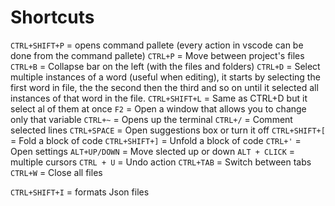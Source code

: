 # Shortcuts


`CTRL+SHIFT+P` = opens command pallete (every action in vscode can be done 
	           from the command pallete)
`CTRL+P`       = Move between project's files
`CTRL+B`       = Collapse bar on the left (with the files and folders)
`CTRL+D`      = Select multiple instances of a word (useful when editing),
	           it starts by selecting the first word in file, the the second
	           then the third and so on until it selected all instances of
	           that word in the file.
`CTRL+SHIFT+L` = Same as CTRL+D but it select al of them at once
`F2`           = Open a window that allows you to change only that variable
`CTRL+~`       = Opens up the terminal
`CTRL+/`       = Comment selected lines
`CTRL+SPACE`   = Open suggestions box or turn it off
`CTRL+SHIFT+[` = Fold a block of code
`CTRL+SHIFT+]` = Unfold a block of code
`CTRL+'`       = Open settings
`ALT+UP/DOWN`  = Move slected up or down
`ALT + CLICK`  = multiple cursors
`CTRL + U`     = Undo action
`CTRL+TAB`     = Switch between tabs
`CTRL+W`       = Close all files 
 
`CTRL+SHIFT+I` = formats Json files